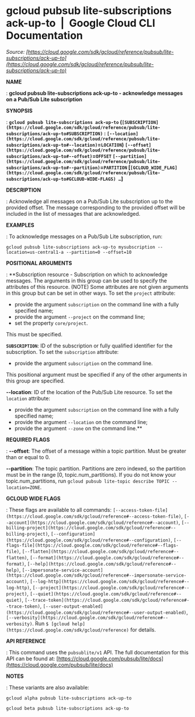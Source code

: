 # gcloud pubsub lite-subscriptions ack-up-to  |  Google Cloud CLI Documentation

*Source: [https://cloud.google.com/sdk/gcloud/reference/pubsub/lite-subscriptions/ack-up-to](https://cloud.google.com/sdk/gcloud/reference/pubsub/lite-subscriptions/ack-up-to)*

**NAME**

: **gcloud pubsub lite-subscriptions ack-up-to - acknowledge messages on a Pub/Sub Lite subscription**

**SYNOPSIS**

: **`gcloud pubsub lite-subscriptions ack-up-to` (`[SUBSCRIPTION](https://cloud.google.com/sdk/gcloud/reference/pubsub/lite-subscriptions/ack-up-to#SUBSCRIPTION)` : `[--location](https://cloud.google.com/sdk/gcloud/reference/pubsub/lite-subscriptions/ack-up-to#--location)`=`LOCATION`) `[--offset](https://cloud.google.com/sdk/gcloud/reference/pubsub/lite-subscriptions/ack-up-to#--offset)`=`OFFSET` `[--partition](https://cloud.google.com/sdk/gcloud/reference/pubsub/lite-subscriptions/ack-up-to#--partition)`=`PARTITION` [`[GCLOUD_WIDE_FLAG](https://cloud.google.com/sdk/gcloud/reference/pubsub/lite-subscriptions/ack-up-to#GCLOUD-WIDE-FLAGS) …`]**

**DESCRIPTION**

: Acknowledge all messages on a Pub/Sub Lite subscription up to the provided
offset. The message corresponding to the provided offset will be included in the
list of messages that are acknowledged.

**EXAMPLES**

: To acknowledge messages on a Pub/Sub Lite subscription, run:

```
gcloud pubsub lite-subscriptions ack-up-to mysubscription --location=us-central1-a --partition=0 --offset=10
```

**POSITIONAL ARGUMENTS**

: **Subscription resource - Subscription on which to acknowledge messages. The
arguments in this group can be used to specify the attributes of this resource.
(NOTE) Some attributes are not given arguments in this group but can be set in
other ways.
To set the `project` attribute:

- provide the argument `subscription` on the command line with a fully
specified name;
- provide the argument `--project` on the command line;
- set the property `core/project`.

This must be specified.

**`SUBSCRIPTION`**:
ID of the subscription or fully qualified identifier for the subscription.
To set the `subscription` attribute:

- provide the argument `subscription` on the command line.

This positional argument must be specified if any of the other arguments in this
group are specified.

**--location**:
ID of the location of the Pub/Sub Lite resource.
To set the `location` attribute:

- provide the argument `subscription` on the command line with a fully
specified name;
- provide the argument `--location` on the command line;
- provide the argument `--zone` on the command line.**

**REQUIRED FLAGS**

: **--offset**:
The offset of a message within a topic partition. Must be greater than or equal
to 0.

**--partition**:
The topic partition. Partitions are zero indexed, so the partition must be in
the range [0, topic.num_partitions). If you do not know your
topic.num_partitions, run `gcloud pubsub lite-topic describe TOPIC
--location=ZONE`.

**GCLOUD WIDE FLAGS**

: These flags are available to all commands: `[--access-token-file](https://cloud.google.com/sdk/gcloud/reference#--access-token-file)`,
`[--account](https://cloud.google.com/sdk/gcloud/reference#--account)`, `[--billing-project](https://cloud.google.com/sdk/gcloud/reference#--billing-project)`,
`[--configuration](https://cloud.google.com/sdk/gcloud/reference#--configuration)`,
`[--flags-file](https://cloud.google.com/sdk/gcloud/reference#--flags-file)`,
`[--flatten](https://cloud.google.com/sdk/gcloud/reference#--flatten)`, `[--format](https://cloud.google.com/sdk/gcloud/reference#--format)`, `[--help](https://cloud.google.com/sdk/gcloud/reference#--help)`, `[--impersonate-service-account](https://cloud.google.com/sdk/gcloud/reference#--impersonate-service-account)`,
`[--log-http](https://cloud.google.com/sdk/gcloud/reference#--log-http)`,
`[--project](https://cloud.google.com/sdk/gcloud/reference#--project)`, `[--quiet](https://cloud.google.com/sdk/gcloud/reference#--quiet)`, `[--trace-token](https://cloud.google.com/sdk/gcloud/reference#--trace-token)`, `[--user-output-enabled](https://cloud.google.com/sdk/gcloud/reference#--user-output-enabled)`,
`[--verbosity](https://cloud.google.com/sdk/gcloud/reference#--verbosity)`.
Run `$ [gcloud help](https://cloud.google.com/sdk/gcloud/reference)` for details.

**API REFERENCE**

: This command uses the `pubsublite/v1` API. The full documentation for
this API can be found at: [https://cloud.google.com/pubsub/lite/docs](https://cloud.google.com/pubsub/lite/docs)

**NOTES**

: These variants are also available:

```
gcloud alpha pubsub lite-subscriptions ack-up-to
```

```
gcloud beta pubsub lite-subscriptions ack-up-to
```